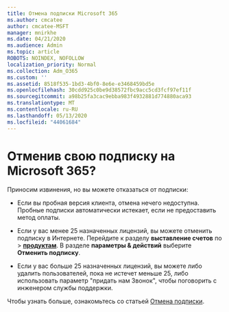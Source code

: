 ```yaml
---
title: Отмена подписки Microsoft 365
ms.author: cmcatee
author: cmcatee-MSFT
manager: mnirkhe
ms.date: 04/21/2020
ms.audience: Admin
ms.topic: article
ROBOTS: NOINDEX, NOFOLLOW
localization_priority: Normal
ms.collection: Adm_O365
ms.custom: ''
ms.assetid: 8518f535-1bd3-4bf0-8e6e-e3468459bd5e
ms.openlocfilehash: 30cdd925c0be9d38572fbc9acc5cd3fcf97ef11f
ms.sourcegitcommit: a98b25fa3cac9ebba983f4932881d774880aca93
ms.translationtype: MT
ms.contentlocale: ru-RU
ms.lasthandoff: 05/13/2020
ms.locfileid: "44061684"
---
```

# <a name="cancelling-your-microsoft-365-subscription"></a>Отменив свою подписку на Microsoft 365?

Приносим извинения, но вы можете отказаться от подписки:
  
- Если вы пробная версия клиента, отмена нечего недоступна. Пробные подписки автоматически истекает, если не предоставить метод оплаты.

- Если у вас менее 25 назначенных лицензий, вы можете отменить подписку в Интернете. Перейдите к разделу **выставление счетов** по \> **[продуктам](https://go.microsoft.com/fwlink/p/?linkid=842054)**. В разделе **параметры & действий** выберите **Отменить подписку**.

- Если у вас больше 25 назначенных лицензий, вы можете либо удалить пользователей, пока не истечет меньше 25, либо использовать параметр "придать нам Звонок", чтобы поговорить с инженером службы поддержки.

Чтобы узнать больше, ознакомьтесь со статьей [Отмена подписки](https://docs.microsoft.com/office365/admin/subscriptions-and-billing/cancel-your-subscription).